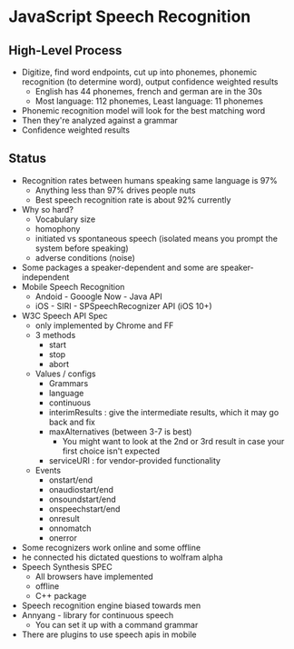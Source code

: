 JavaScript Speech Recognition
========================

## High-Level Process

- Digitize, find word endpoints, cut up into phonemes, phonemic recognition (to determine word), output confidence weighted results
    - English has 44 phonemes, french and german are in the 30s
    - Most language: 112 phonemes, Least language: 11 phonemes
- Phonemic recognition model will look for the best matching word
- Then they're analyzed against a grammar
- Confidence weighted results

## Status 
- Recognition rates between humans speaking same language is 97%
    - Anything less than 97% drives people nuts
    - Best speech recognition rate is about 92% currently
- Why so hard?
    - Vocabulary size
    - homophony
    - initiated vs spontaneous speech (isolated means you prompt the system before speaking)
    - adverse conditions (noise)
- Some packages a speaker-dependent and some are speaker-independent
- Mobile Speech Recognition
    - Andoid - Gooogle Now - Java API
    - iOS - SIRI - SPSpeechRecognizer API (iOS 10+)
- W3C Speech API Spec
    - only implemented by Chrome and FF
    - 3 methods
        - start
        - stop
        - abort
    - Values / configs
        - Grammars
        - language
        - continuous
        - interimResults : give the intermediate results, which it may go back and fix
        - maxAlternatives (between 3-7 is best)
            - You might want to look at the 2nd or 3rd result in case your first choice isn't expected
        - serviceURI : for vendor-provided functionality 
    - Events
        - onstart/end
        - onaudiostart/end
        - onsoundstart/end
        - onspeechstart/end
        - onresult
        - onnomatch
        - onerror
- Some recognizers work online and some offline
- he connected his dictated questions to wolfram alpha
- Speech Synthesis SPEC
    - All browsers have implemented
    - offline
    - C++ package
- Speech recognition engine biased towards men
- Annyang - library for continuous speech
    - You can set it up with a command grammar
- There are plugins to use speech apis in mobile
